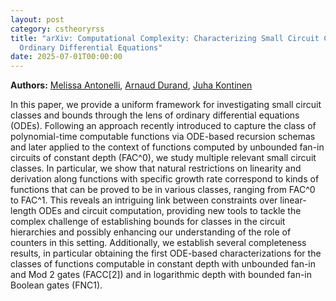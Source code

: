 ```yaml
---
layout: post
category: cstheoryrss
title: "arXiv: Computational Complexity: Characterizing Small Circuit Classes from FAC^0 to FAC^1 via Discrete
  Ordinary Differential Equations"
date: 2025-07-01T00:00:00
---
```


**Authors:** [Melissa Antonelli](https://dblp.uni-trier.de/search?q=Melissa+Antonelli), [Arnaud Durand](https://dblp.uni-trier.de/search?q=Arnaud+Durand), [Juha Kontinen](https://dblp.uni-trier.de/search?q=Juha+Kontinen)

In this paper, we provide a uniform framework for investigating small circuit
classes and bounds through the lens of ordinary differential equations (ODEs).
Following an approach recently introduced to capture the class of
polynomial-time computable functions via ODE-based recursion schemas and later
applied to the context of functions computed by unbounded fan-in circuits of
constant depth (FAC^0), we study multiple relevant small circuit classes. In
particular, we show that natural restrictions on linearity and derivation along
functions with specific growth rate correspond to kinds of functions that can
be proved to be in various classes, ranging from FAC^0 to FAC^1. This reveals
an intriguing link between constraints over linear-length ODEs and circuit
computation, providing new tools to tackle the complex challenge of
establishing bounds for classes in the circuit hierarchies and possibly
enhancing our understanding of the role of counters in this setting.
Additionally, we establish several completeness results, in particular
obtaining the first ODE-based characterizations for the classes of functions
computable in constant depth with unbounded fan-in and Mod 2 gates (FACC[2])
and in logarithmic depth with bounded fan-in Boolean gates (FNC1).